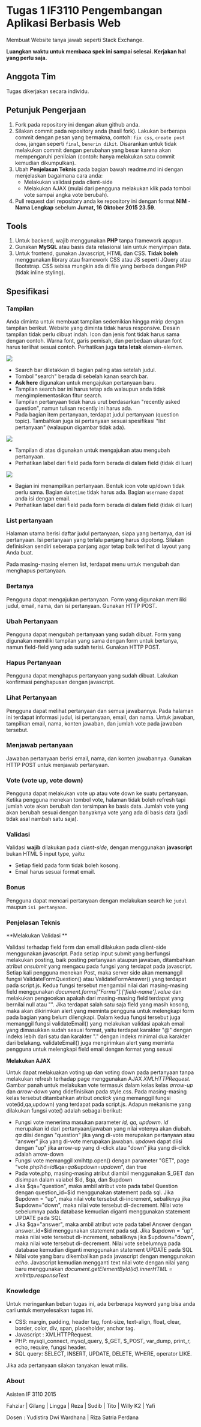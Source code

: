 # Tugas 1 IF3110 Pengembangan Aplikasi Berbasis Web

Membuat Website tanya jawab seperti Stack Exchange.

**Luangkan waktu untuk membaca spek ini sampai selesai. Kerjakan hal yang perlu saja.**

## Anggota Tim

Tugas dikerjakan secara individu.

## Petunjuk Pengerjaan

1. Fork pada repository ini dengan akun github anda.
2. Silakan commit pada repository anda (hasil fork). Lakukan berberapa commit dengan pesan yang bermakna, contoh: `fix css`, `create post done`, jangan seperti `final`, `benerin dikit`. Disarankan untuk tidak melakukan commit dengan perubahan yang besar karena akan mempengaruhi penilaian (contoh: hanya melakukan satu commit kemudian dikumpulkan). 
3. Ubah **Penjelasan Teknis** pada bagian bawah readme.md ini dengan menjelaskan bagaimana cara anda:
   - Melakukan validasi pada client-side
   - Melakukan AJAX (mulai dari pengguna melakukan klik pada tombol vote sampai angka vote berubah).
4. Pull request dari repository anda ke repository ini dengan format **NIM** - **Nama Lengkap** sebelum **Jumat, 16 Oktober 2015 23.59**.

## Tools

1. Untuk backend, wajib menggunakan **PHP** tanpa framework apapun.
2. Gunakan **MySQL** atau basis data relasional lain untuk menyimpan data.
3. Untuk frontend, gunakan Javascript, HTML dan CSS. **Tidak boleh** menggunakan library atau framework CSS atau JS seperti JQuery atau Bootstrap. CSS sebisa mungkin ada di file yang berbeda dengan PHP (tidak inline styling).

## Spesifikasi

### Tampilan

Anda diminta untuk membuat tampilan sedemikian hingga mirip dengan tampilan berikut. Website yang diminta tidak harus responsive. Desain tampilan tidak perlu dibuat indah. Icon dan jenis font tidak harus sama dengan contoh. Warna font, garis pemisah, dan perbedaan ukuran font harus terlihat sesuai contoh. Perhatikan juga **tata letak** elemen-elemen.

![](mocks/list.jpg)
- Search bar diletakkan di bagian paling atas setelah judul.
- Tombol "search" berada di sebelah kanan search bar.
- **Ask here** digunakan untuk mengajukan pertanyaan baru.
- Tampilan search bar ini harus tetap ada walaupun anda tidak mengimplementasikan fitur search.
- Tampilan pertanyaan tidak harus urut berdasarkan "recently asked question", namun tulisan recently ini harus ada.
- Pada bagian item pertanyaan, terdapat judul pertanyaan (question topic). Tambahkan juga isi pertanyaan sesuai spesifikasi "list pertanyaan" (walaupun digambar tidak ada).

![](mocks/create.jpg)
- Tampilan di atas digunakan untuk mengajukan atau mengubah pertanyaan.
- Perhatikan label dari field pada form berada di dalam field (tidak di luar)

![](mocks/detail.jpg)
- Bagian ini menampilkan pertanyaan. Bentuk icon vote up/down tidak perlu sama. Bagian `datetime` tidak harus ada. Bagian `username` dapat anda isi dengan email.
- Perhatikan label dari field pada form berada di dalam field (tidak di luar)

### List pertanyaan

Halaman utama berisi daftar judul pertanyaan, siapa yang bertanya, dan isi pertanyaan. Isi pertanyaan yang terlalu panjang harus dipotong. Silakan definisikan sendiri seberapa panjang agar tetap baik terlihat di layout yang Anda buat.

Pada masing-masing elemen list, terdapat menu untuk mengubah dan menghapus pertanyaan.

### Bertanya

Pengguna dapat mengajukan pertanyaan. Form yang digunakan memiliki judul, email, nama, dan isi pertanyaan. Gunakan HTTP POST.

### Ubah Pertanyaan

Pengguna dapat mengubah pertanyaan yang sudah dibuat. Form yang digunakan memiliki tampilan yang sama dengan form untuk bertanya, namun field-field yang ada sudah terisi. Gunakan HTTP POST.

### Hapus Pertanyaan

Pengguna dapat menghapus pertanyaan yang sudah dibuat. Lakukan konfirmasi penghapusan dengan javascript.

### Lihat Pertanyaan

Pengguna dapat melihat pertanyaan dan semua jawabannya. Pada halaman ini terdapat informasi judul, isi pertanyaan, email, dan nama. Untuk jawaban, tampilkan email, nama, konten jawaban, dan jumlah vote pada jawaban tersebut.

### Menjawab pertanyaan

Jawaban pertanyaan berisi email, nama, dan konten jawabannya. Gunakan HTTP POST untuk menjawab pertanyaan.


### Vote (vote up, vote down)

Pengguna dapat melakukan vote up atau vote down ke suatu pertanyaan. Ketika pengguna menekan tombol vote, halaman tidak boleh refresh tapi jumlah vote akan berubah dan tersimpan ke basis data. Jumlah vote yang akan berubah sesuai dengan banyaknya vote yang ada di basis data (jadi tidak asal nambah satu saja). 


### Validasi

Validasi **wajib** dilakukan pada *client-side*, dengan menggunakan **javascript** bukan HTML 5 input type, yaitu:
- Setiap field pada form tidak boleh kosong.
- Email harus sesuai format email.

### Bonus

Pengguna dapat mencari pertanyaan dengan melakukan search ke `judul` maupun `isi pertanyaan`.

### Penjelasan Teknis

**Melakukan Validasi **

Validasi terhadap field form dan email dilakukan pada client-side menggunakan javascript. Pada setiap input submit yang berfungsi melakukan posting, baik posting pertanyaan ataupun jawaban, ditambahkan atribut *onsubmit* yang mengacu pada fungsi yang terdapat pada javascript. Setiap kali pengguna menekan Post, maka server side akan memanggil fungsi ValidateFormQuestion() atau ValidateFormAnswer() yang terdapat pada script.js. Kedua fungsi tersebut mengambil nilai dari masing-masing field menggunakan *document.forms["Forms"].['field-name'].value* dan melakukan pengecekan apakah dari masing-masing field terdapat yang bernilai null atau "". Jika terdapat salah satu saja field yang masih kosong, maka akan dikirimkan alert yang meminta pengguna untuk melengkapi form pada bagian yang belum dilengkapi. Dalam kedua fungsi tersebut juga memanggil fungsi validateEmail() yang melakukan validasi apakah email yang dimasukkan sudah sesuai format, yaitu terdapat karakter "@" dengan indeks lebih dari satu dan karakter "." dengan indeks minimal dua karakter dari belakang. validateEmail() juga mengirimkan alert yang meminta pengguna untuk melengkapi field email dengan format yang sesuai

**Melakukan AJAX**

Untuk dapat melakuakan voting up dan voting down pada pertanyaan tanpa melakukan refresh terhadap page menggunakan AJAX *XMLHTTPRequest*. Gambar panah untuk melakukan vote termasuk dalam kelas kelas *arrow-up* dan *arrow-down* yang didefinisikan pada style.css. Pada masing-masing kelas tersebut ditambahkan atribut *onclick* yang memanggil fungsi vote(id,qa,updown) yang terdapat pada script.js. Adapun mekanisme yang dilakukan fungsi vote() adalah sebagai berikut:
- Fungsi vote menerima masukan parameter *id, qa, updowm*. *id* merupakan id dari pertanyaan/jawaban yang nilai votenya akan diubah. *qa* diisi dengan "question" jika yang di-vote merupakan pertanyaan atau "answer" jika yang di-vote merupakan jawaban. *updown* dapat diisi dengan "up" jika arrow-up yang di-click atau "down" jika yang di-click adalah arrow-down
- Fungsi vote memanggil xmlhttp.open() dengan parameter "GET", page "vote.php?id=*id*&qa=*qa*&updown=*updown*", dan true
- Pada vote.php, masing-masing atribut diambil menggunakan $_GET dan disimpan dalam vaiabel $id, $qa, dan $updown
- Jika $qa="question", maka ambil atribut vote pada tabel Question dengan question_id=$id menggunakan statement pada sql. Jika $updown = "up", maka nilai vote tersebut di-increment, sebaliknya jika $updown="down", maka nilai vote tersebut di-decrement. Nilai vote sebelumnya pada database kemudian diganti menggunakan statement UPDATE pada SQL
- Jika $qa="answer", maka ambil atribut vote pada tabel Answer dengan answer_id=$id menggunakan statement pada sql. Jika $updown = "up", maka nilai vote tersebut di-increment, sebaliknya jika $updown="down", maka nilai vote tersebut di-decrement. Nilai vote sebelumnya pada database kemudian diganti menggunakan statement UPDATE pada SQL
- Nilai vote yang baru dikembalikan pada javascript dengan menggunakan *echo*. Javascript kemudian mengganti text nilai vote dengan nilai yang baru menggunakan *document.getElementById(id).innerHTML = xmlhttp.responseText*


### Knowledge

Untuk meringankan beban tugas ini, ada berberapa keyword yang bisa anda cari untuk menyelesaikan tugas ini.
- CSS: margin, padding, header tag, font-size, text-align, float, clear, border, color, div, span, placeholder, anchor tag.
- Javascript : XMLHTTPRequest.
- PHP: mysqli_connect, mysql_query, $_GET, $_POST, var_dump, print_r, echo, require, fungsi header.
- SQL query: SELECT, INSERT, UPDATE, DELETE, WHERE, operator LIKE.

Jika ada pertanyaan silakan tanyakan lewat milis.

### About

Asisten IF 3110 2015

Fahziar | Gilang | Lingga | Reza | Sudib | Tito | Willy K2 | Yafi

Dosen : Yudistira Dwi Wardhana | Riza Satria Perdana
